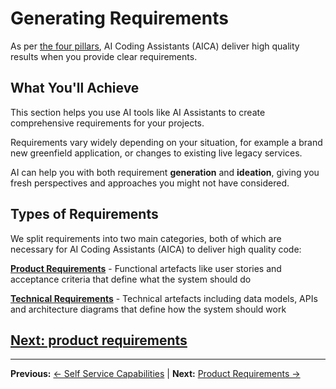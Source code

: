 # Generating Requirements

As per [the four pillars](../getting-started/the-four-pillars.md), AI Coding Assistants (AICA) deliver high quality results when you provide clear requirements.

## What You'll Achieve

This section helps you use AI tools like AI Assistants to create comprehensive requirements for your projects.

Requirements vary widely depending on your situation, for example a brand new greenfield application, or changes to existing live legacy services.

AI can help you with both requirement **generation** and **ideation**, giving you fresh perspectives and approaches you might not have considered.

## Types of Requirements

We split requirements into two main categories, both of which are necessary for AI Coding Assistants (AICA) to deliver high quality code:

**[Product Requirements](product-requirements.md)** - Functional artefacts like user stories and acceptance criteria that define what the system should do

**[Technical Requirements](technical-requirements.md)** - Technical artefacts including data models, APIs and architecture diagrams that define how the system should work

## [Next: product requirements](product-requirements.md)

---

**Previous:** [← Self Service Capabilities](../getting-started/self-service-capabilities.md) | **Next:** [Product Requirements →](product-requirements.md)
